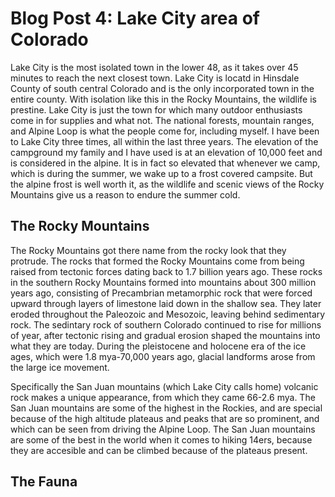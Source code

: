 # Blog Post 4: Lake City area of Colorado

Lake City is the most isolated town in the lower 48, as it takes over 45 minutes to reach the next closest town. Lake City is locatd in Hinsdale County of south central Colorado and is the only incorporated town in the entire county. With isolation like this in the Rocky Mountains, the wildlife is prestine. Lake City is just the town for which many outdoor enthusiasts come in for supplies and what not. The national forests, mountain ranges, and Alpine Loop is what the people come for, including myself. I have been to Lake City three times, all within the last three years. The elevation of the campground my family and I have used is at an elevation of 10,000 feet and is considered in the alpine. It is in fact so elevated that whenever we camp, which is during the summer, we wake up to a frost covered campsite. But the alpine frost is well worth it, as the wildlife and scenic views of the Rocky Mountains give us a reason to endure the summer cold. 

## The Rocky Mountains

The Rocky Mountains got there name from the rocky look that they protrude. The rocks that formed the Rocky Mountains come from being raised from tectonic forces dating back to 1.7 billion years ago. These rocks in the southern Rocky Mountains formed into mountains about 300 million years ago, consisting of Precambrian metamorphic rock that were forced upward through layers of limestone laid down in the shallow sea. They later eroded throughout the Paleozoic and Mesozoic, leaving behind sedimentary rock. The sedintary rock of southern Colorado continued to rise for millions of year, after tectonic rising and gradual erosion shaped the mountains into what they are today. During the pleistocene and holocene era of the ice ages, which were 1.8 mya-70,000 years ago, glacial landforms arose from the large ice movement. 

Specifically the San Juan mountains (which Lake City calls home) volcanic rock makes a unique appearance, from which they came 66-2.6 mya. The San Juan mountains are some of the highest in the Rockies, and are special because of the high altitude plateaus and peaks that are so prominent, and which can be seen from driving the Alpine Loop. The San Juan mountains are some of the best in the world when it comes to hiking 14ers, because they are accesible and can be climbed because of the plateaus present. 

## The Fauna

